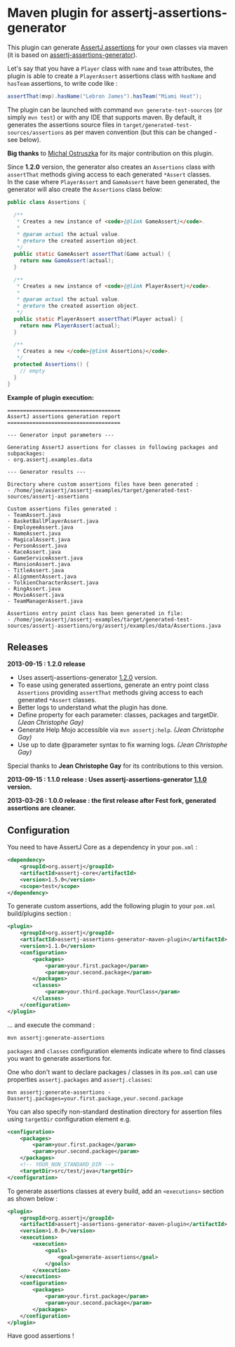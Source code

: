 Maven plugin for assertj-assertions-generator
==

This plugin can generate [AssertJ assertions](https://github.com/joel-costigliola/assertj-core) for your own classes via maven (it is based on [assertj-assertions-generator](https://github.com/joel-costigliola/assertj-assertions-generator)).

Let's say that you have a `Player` class with `name` and `team` attributes, the plugin is able to create a `PlayerAssert` assertions class with `hasName` and `hasTeam` assertions, to write code like :

```java
assertThat(mvp).hasName("Lebron James").hasTeam("Miami Heat");
```

The plugin can be launched with command `mvn generate-test-sources` (or simply `mvn test`) or with any IDE that supports maven.
By default, it generates the assertions source files in `target/generated-test-sources/assertions` as per maven convention (but this can be changed - see below).

**Big thanks** to [Michal Ostruszka](https://github.com/mostr) for its major contribution on this plugin.

Since **1.2.0** version, the generator also creates an `Assertions` class with `assertThat` methods giving access to each generated `*Assert` classes.  
In the case where `PlayerAssert` and `GameAssert` have been generated, the generator will also create the `Assertions` class below:

```java
public class Assertions {

  /**
   * Creates a new instance of <code>{@link GameAssert}</code>.
   *
   * @param actual the actual value.
   * @return the created assertion object.
   */
  public static GameAssert assertThat(Game actual) {
    return new GameAssert(actual);
  }

  /**
   * Creates a new instance of <code>{@link PlayerAssert}</code>.
   *
   * @param actual the actual value.
   * @return the created assertion object.
   */
  public static PlayerAssert assertThat(Player actual) {
    return new PlayerAssert(actual);
  }

  /**
   * Creates a new </code>{@link Assertions}</code>.
   */
  protected Assertions() {
    // empty
  }
}
```

**Example of plugin execution:**

```
====================================
AssertJ assertions generation report
====================================

--- Generator input parameters ---

Generating AssertJ assertions for classes in following packages and subpackages:
- org.assertj.examples.data

--- Generator results ---

Directory where custom assertions files have been generated :
- /home/joe/assertj/assertj-examples/target/generated-test-sources/assertj-assertions

Custom assertions files generated :
- TeamAssert.java
- BasketBallPlayerAssert.java
- EmployeeAssert.java
- NameAssert.java
- MagicalAssert.java
- PersonAssert.java
- RaceAssert.java
- GameServiceAssert.java
- MansionAssert.java
- TitleAssert.java
- AlignmentAssert.java
- TolkienCharacterAssert.java
- RingAssert.java
- MovieAssert.java
- TeamManagerAssert.java

Assertions entry point class has been generated in file:
- /home/joe/assertj/assertj-examples/target/generated-test-sources/assertj-assertions/org/assertj/examples/data/Assertions.java
```

Releases
--

**2013-09-15 : 1.2.0 release**
* Uses assertj-assertions-generator [1.2.0](https://github.com/joel-costigliola/assertj-assertions-generator#latest-news) version.
* To ease using generated assertions, generate an entry point class `Assertions` providing `assertThat` methods giving access to each generated `*Assert` classes.
* Better logs to understand what the plugin has done.
* Define property for each parameter: classes, packages and targetDir. *(Jean Christophe Gay)*
* Generate Help Mojo accessible via `mvn assertj:help`. *(Jean Christophe Gay)*
* Use up to date @parameter syntax to fix warning logs. *(Jean Christophe Gay)*

Special thanks to **Jean Christophe Gay** for its contributions to this version.

**2013-09-15 : 1.1.0 release : Uses assertj-assertions-generator [1.1.0](https://github.com/joel-costigliola/assertj-assertions-generator#latest-news) version.**

**2013-03-26 : 1.0.0 release : the first release after Fest fork, generated assertions are cleaner.**

Configuration
--

You need to have AssertJ Core as a dependency in your `pom.xml` :

```xml
<dependency>
    <groupId>org.assertj</groupId>
    <artifactId>assertj-core</artifactId>
    <version>1.5.0</version>
    <scope>test</scope>
</dependency>
```

To generate custom assertions, add the following plugin to your `pom.xml` build/plugins section :

```xml
<plugin>
    <groupId>org.assertj</groupId>
    <artifactId>assertj-assertions-generator-maven-plugin</artifactId>
    <version>1.1.0</version>
    <configuration>
        <packages>
            <param>your.first.package</param>
            <param>your.second.package</param>
        </packages>
        <classes>
            <param>your.third.package.YourClass</param>
        </classes>
    </configuration>
</plugin>
```

... and execute the command :
```
mvn assertj:generate-assertions
```

`packages` and `classes` configuration elements indicate where to find classes you want to generate assertions for.

One who don't want to declare packages / classes in its `pom.xml` can use properties `assertj.packages` and `assertj.classes`:  
```
mvn assertj:generate-assertions -Dassertj.packages=your.first.package,your.second.package
```

You can also specify non-standard destination directory for assertion files using `targetDir` configuration element e.g.

```xml
<configuration>
    <packages>
        <param>your.first.package</param>
        <param>your.second.package</param>
    </packages>
    <!-- YOUR_NON_STANDARD_DIR -->
    <targetDir>src/test/java</targetDir>
</configuration>
```

To generate assertions classes at every build, add an `<executions>` section as shown below :

```xml
<plugin>
    <groupId>org.assertj</groupId>
    <artifactId>assertj-assertions-generator-maven-plugin</artifactId>
    <version>1.0.0</version>
    <executions>
        <execution>
            <goals>
                <goal>generate-assertions</goal>
            </goals>
        </execution>
    </executions>
    <configuration>
        <packages>
            <param>your.first.package</param>
            <param>your.second.package</param>
        </packages>
    </configuration>
</plugin>
```

Have good assertions !
